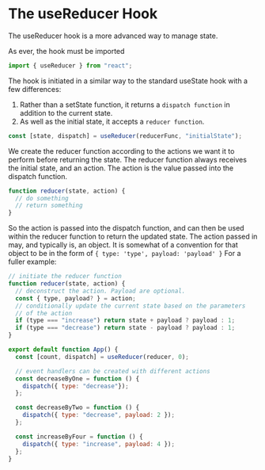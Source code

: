 # The useReducer Hook

The useReducer hook is a more advanced way to manage state.

As ever, the hook must be imported

```js
import { useReducer } from "react";
```

The hook is initiated in a similar way to the standard useState hook with a few differences:

1. Rather than a setState function, it returns a `dispatch function` in addition to the current state.
2. As well as the initial state, it accepts a `reducer function`.

```js
const [state, dispatch] = useReducer(reducerFunc, "initialState");
```

We create the reducer function according to the actions we want it to perform before returning the state. The reducer function always receives the initial state, and an action. The action is the value passed into the dispatch function.

```js
function reducer(state, action) {
  // do something
  // return something
}
```

So the action is passed into the dispatch function, and can then be used within the reducer function to return the updated state. The action passed in may, and typically is, an object. It is somewhat of a convention for that object to be in the form of `{ type: 'type', payload: 'payload' }` For a fuller example:

```js
// initiate the reducer function
function reducer(state, action) {
  // deconstruct the action. Payload are optional.
  const { type, payload? } = action;
  // conditionally update the current state based on the parameters
  // of the action
  if (type === "increase") return state + payload ? payload : 1;
  if (type === "decrease") return state - payload ? payload : 1;
}

export default function App() {
  const [count, dispatch] = useReducer(reducer, 0);

  // event handlers can be created with different actions
  const decreaseByOne = function () {
    dispatch({ type: "decrease"});
  };

  const decreaseByTwo = function () {
    dispatch({ type: "decrease", payload: 2 });
  };

  const increaseByFour = function () {
    dispatch({ type: "increase", payload: 4 });
  };
}
```
